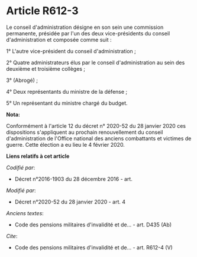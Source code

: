 # Article R612-3

Le conseil d'administration désigne en son sein une commission permanente, présidée par l'un des deux vice-présidents du
conseil d'administration et composée comme suit :

1° L'autre vice-président du conseil d'administration ;

2° Quatre administrateurs élus par le conseil d'administration au sein des deuxième et troisième collèges ;

3° (Abrogé) ;

4° Deux représentants du ministre de la défense ;

5° Un représentant du ministre chargé du budget.

**Nota:**

Conformément à l'article 12 du décret n° 2020-52 du 28 janvier 2020 ces dispositions s'appliquent au prochain renouvellement
du conseil d'administration de l'Office national des anciens combattants et victimes de guerre. Cette élection a eu lieu le 4
février 2020.

**Liens relatifs à cet article**

_Codifié par_:

  - Décret n°2016-1903 du 28 décembre 2016 - art.

_Modifié par_:

  - Décret n°2020-52 du 28 janvier 2020 - art. 4

_Anciens textes_:

  - Code des pensions militaires d'invalidité et de... - art. D435 (Ab)

_Cite_:

  - Code des pensions militaires d'invalidité et de... - art. R612-4 (V)
